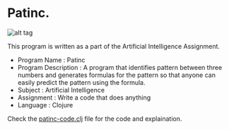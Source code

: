 Patinc.
=======

![alt tag](http://2.bp.blogspot.com/-N150IEez_Wk/Vf7vI_sVdDI/AAAAAAAACOU/W8cLiadCAyg/s1600/Picture1.png)

This program is written as a part of the Artificial Intelligence Assignment.

- Program Name : Patinc
- Program Description : A program that identifies pattern between three numbers and generates formulas for the pattern so that                          anyone can easily predict the pattern using the formula.
- Subject : Artificial Intelligence
- Assignment : Write a code that does anything
- Language : Clojure

Check the [patinc-code.clj](https://github.com/nddave/Patinc/blob/master/patinc-code.clj) file for the code and explaination.
